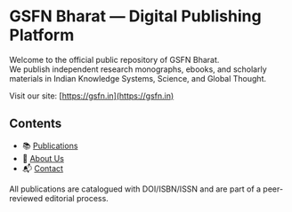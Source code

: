 #
# GSFN Bharat — Digital Publishing Platform

Welcome to the official public repository of GSFN Bharat.  
We publish independent research monographs, ebooks, and scholarly materials in Indian Knowledge Systems, Science, and Global Thought.

Visit our site: [https://gsfn.in](https://gsfn.in)

## Contents

- 📚 [Publications](./publications/)
- 📖 [About Us](./about/)
- 📬 [Contact](./contact/)

All publications are catalogued with DOI/ISBN/ISSN and are part of a peer-reviewed editorial process.

